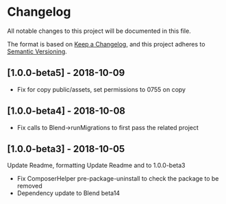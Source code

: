 # Changelog
All notable changes to this project will be documented in this file.

The format is based on [Keep a Changelog](https://keepachangelog.com/en/1.0.0/),
and this project adheres to [Semantic Versioning](https://semver.org/spec/v2.0.0.html).

## [1.0.0-beta5] - 2018-10-09

- Fix for copy public/assets, set permissions to 0755 on copy

## [1.0.0-beta4] - 2018-10-08

- Fix calls to Blend->runMigrations to first pass the related project 

## [1.0.0-beta3] - 2018-10-05

Update Readme, formatting
Update Readme and to 1.0.0-beta3

- Fix ComposerHelper pre-package-uninstall to check the package to be removed
- Dependency update to Blend beta14 